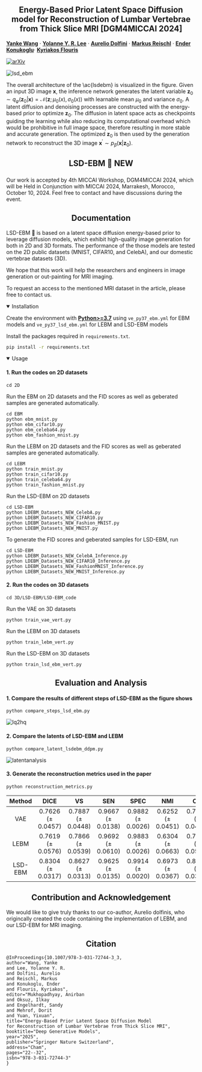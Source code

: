 ## <div align="center">Energy-Based Prior Latent Space Diffusion model for Reconstruction of Lumbar Vertebrae from Thick Slice MRI [DGM4MICCAI 2024]</div>

[**Yanke Wang**](https://scholar.google.com/citations?user=BdZ513MAAAAJ&hl=en) · [**Yolanne Y. R. Lee**]() · [**Aurelio Dolfini**]() · [**Markus Reischl**](https://www.iai.kit.edu/english/921_1187.php) · [**Ender Konukoglu**]()· [**Kyriakos Flouris**]()

<a href="[https://arxiv.org/abs/2404.00815](https://arxiv.org/abs/2412.00511)"><img src='https://img.shields.io/badge/arXiv-2404.00815-red?logo=arXiv' alt='arXiv'></a>


![lsd_ebm](https://github.com/user-attachments/assets/c206dead-e210-431e-ade0-628fc2204ce3)

The overall architecture of the \ac{lsdebm} is visualized in the figure. Given an input 3D image $`\mathbf{x}`$, the inference network generates the latent variable $`\mathbf{z}_0 \sim q_\varphi(\mathbf{z}_0|\mathbf{x})= \mathcal{N}(\mathbf{z};\mu_0(x),\sigma_0(x))`$ with learnable mean $`\mu_0`$ and variance $`\sigma_0`$. A latent diffusion and denoising processes are constructed with the energy-based prior to optimize $`\mathbf{z}_0`$. The diffusion in latent space acts as checkpoints guiding the learning while also reducing its computational overhead which would be prohibitive in full image space, therefore resulting in more stable and accurate generation. The optimized $`\mathbf{z}_0`$ is then used by the generation network to reconstruct the 3D image $`\mathbf{x}^\prime \sim p_\beta(\mathbf{x}|\mathbf{z}_0)`$.

## <div align="center">LSD-EBM 🚀 NEW</div>

### 

Our work is accepted by 4th MICCAI Workshop, DGM4MICCAI 2024, which will be Held in Conjunction with MICCAI 2024, Marrakesh, Morocco, October 10, 2024. Feel free to contact and have discussions during the event.


## <div align="center">Documentation</div>

LSD-EBM 🚀 is based on a latent space diffusion energy-based prior to leverage diffusion models, which exhibit high-quality image generation for both in 2D and 3D formats. The performance of the those models are tested on the 2D public datasets (MNIST, CIFAR10, and CelebA), and our domestic vertebrae datasets (3D). 

We hope that this work will help the researchers and engineers in image generation or out-painting for MRI imaging. 

To request an access to the mentioned MRI dataset in the article, please free to contact us.

<details open>
<summary>Installation</summary>
 
Create the environment with [**Python>=3.7**](https://www.python.org/) using `ve_py37_ebm.yml` for EBM models and `ve_py37_lsd_ebm.yml` for LEBM and LSD-EBM models


Install the packages required in `requirements.txt`.


```bash
pip install -r requirements.txt
```


</details>

<details open>

<summary>Usage</summary>

#### 1. Run the codes on 2D datasets

```
cd 2D
```

Run the EBM on 2D datasets and the FID scores as well as geberated samples are generated automatically.

```
cd EBM
python ebm_mnist.py
python ebm_cifar10.py
python ebm_celeba64.py
python ebm_fashion_mnist.py
```

Run the LEBM on 2D datasets and the FID scores as well as geberated samples are generated automatically.

```
cd LEBM
python train_mnist.py
python train_cifar10.py
python train_celeba64.py
python train_fashion_mnist.py
```

Run the LSD-EBM on 2D datasets

```
cd LSD-EBM
python LDEBM_Datasets_NEW_CelebA.py
python LDEBM_Datasets_NEW_CIFAR10.py
python LDEBM_Datasets_NEW_Fashion_MNIST.py
python LDEBM_Datasets_NEW_MNIST.py
```

To generate the FID scores and geberated samples for LSD-EBM, run

```
cd LSD-EBM
python LDEBM_Datasets_NEW_CelebA_Inference.py
python LDEBM_Datasets_NEW_CIFAR10_Inference.py
python LDEBM_Datasets_NEW_FashionMNIST_Inference.py
python LDEBM_Datasets_NEW_MNIST_Inference.py
```

#### 2. Run the codes on 3D datasets

```
cd 3D/LSD-EBM/LSD-EBM_code
```

Run the VAE on 3D datasets

```
python train_vae_vert.py
```

Run the LEBM on 3D datasets

```
python train_lebm_vert.py
```

Run the LSD-EBM on 3D datasets

```
python train_lsd_ebm_vert.py
```
</details>

## <div align="center">Evaluation and Analysis</div>


#### 1. Compare the results of different steps of LSD-EBM as the figure shows

```
python compare_steps_lsd_ebm.py
```

![lq2hq](https://github.com/user-attachments/assets/b14585fb-4575-4590-b8c0-1fe2bb5bbcbc)

#### 2. Compare the latents of LSD-EBM and LEBM 

```
python compare_latent_lsdebm_ddpm.py
```

![latentanalysis](https://github.com/user-attachments/assets/a29c1daf-6ab3-4890-afa1-96a316dfb52d)

#### 3. Generate the reconstruction metrics used in the paper

```
python reconstruction_metrics.py
```


|Method | DICE | VS | SEN | SPEC | NMI | CK |
| :---: | :---:|:---: |:---: |:---: |:---: |:---: |
VAE  |  0.7626   ($\pm$ 0.0457) | 0.7887 ($\pm$ 0.0448) | 0.9667 ($\pm$ 0.0138) | 0.9882 ($\pm$ 0.0026) | 0.6252 ($\pm$ 0.0451) | 0.7566 ($\pm$ 0.0461) |
LEBM  | 0.7619 ($\pm$ 0.0576) | 0.7866 ($\pm$ 0.0539)  |  0.9692 ($\pm$ 0.0610) |  0.9883 ($\pm$ 0.0026) | 0.6304 ($\pm$ 0.0663) |  0.7560 ($\pm$ 0.0583) |     
LSD-EBM  |  0.8304 ($\pm$ 0.0317) |  0.8627 ($\pm$ 0.0313)  | 0.9625 ($\pm$ 0.0135) |  0.9914 ($\pm$ 0.0020) |  0.6973 ($\pm$ 0.0367) |  0.8258 ($\pm$ 0.0321) |  


## <div align="center">Contribution and Acknowledgement</div>

We would like to give truly thanks to our co-author, Aurelio dolfinis, who origincally created the code containing the implementation of LEBM, and our LSD-EBM for MRI imaging. 

## <div align="center">Citation</div>

```
@InProceedings{10.1007/978-3-031-72744-3_3,
author="Wang, Yanke
and Lee, Yolanne Y. R.
and Dolfini, Aurelio
and Reischl, Markus
and Konukoglu, Ender
and Flouris, Kyriakos",
editor="Mukhopadhyay, Anirban
and Oksuz, Ilkay
and Engelhardt, Sandy
and Mehrof, Dorit
and Yuan, Yixuan",
title="Energy-Based Prior Latent Space Diffusion Model for Reconstruction of Lumbar Vertebrae from Thick Slice MRI",
booktitle="Deep Generative Models",
year="2025",
publisher="Springer Nature Switzerland",
address="Cham",
pages="22--32",
isbn="978-3-031-72744-3"
}
```
